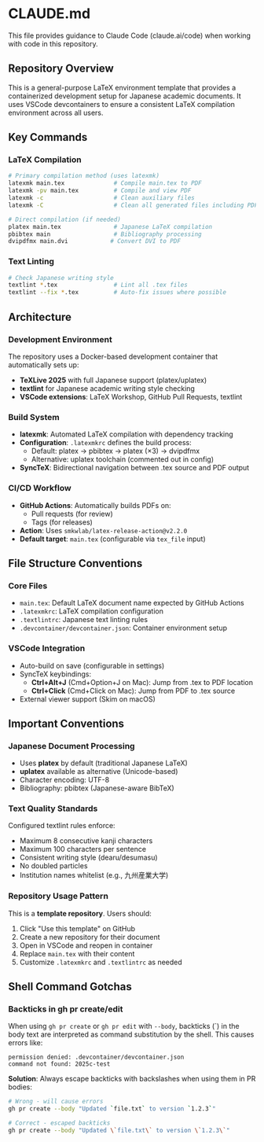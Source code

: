 # CLAUDE.md

This file provides guidance to Claude Code (claude.ai/code) when working with code in this repository.

## Repository Overview

This is a general-purpose LaTeX environment template that provides a containerized development setup for Japanese academic documents. It uses VSCode devcontainers to ensure a consistent LaTeX compilation environment across all users.

## Key Commands

### LaTeX Compilation
```bash
# Primary compilation method (uses latexmk)
latexmk main.tex              # Compile main.tex to PDF
latexmk -pv main.tex          # Compile and view PDF
latexmk -c                    # Clean auxiliary files
latexmk -C                    # Clean all generated files including PDF

# Direct compilation (if needed)
platex main.tex               # Japanese LaTeX compilation
pbibtex main                  # Bibliography processing
dvipdfmx main.dvi            # Convert DVI to PDF
```

### Text Linting
```bash
# Check Japanese writing style
textlint *.tex                # Lint all .tex files
textlint --fix *.tex          # Auto-fix issues where possible
```

## Architecture

### Development Environment
The repository uses a Docker-based development container that automatically sets up:
- **TeXLive 2025** with full Japanese support (platex/uplatex)
- **textlint** for Japanese academic writing style checking
- **VSCode extensions**: LaTeX Workshop, GitHub Pull Requests, textlint

### Build System
- **latexmk**: Automated LaTeX compilation with dependency tracking
- **Configuration**: `.latexmkrc` defines the build process:
  - Default: platex → pbibtex → platex (×3) → dvipdfmx
  - Alternative: uplatex toolchain (commented out in config)
- **SyncTeX**: Bidirectional navigation between .tex source and PDF output

### CI/CD Workflow
- **GitHub Actions**: Automatically builds PDFs on:
  - Pull requests (for review)
  - Tags (for releases)
- **Action**: Uses `smkwlab/latex-release-action@v2.2.0`
- **Default target**: `main.tex` (configurable via `tex_file` input)

## File Structure Conventions

### Core Files
- `main.tex`: Default LaTeX document name expected by GitHub Actions
- `.latexmkrc`: LaTeX compilation configuration
- `.textlintrc`: Japanese text linting rules
- `.devcontainer/devcontainer.json`: Container environment setup

### VSCode Integration
- Auto-build on save (configurable in settings)
- SyncTeX keybindings:
  - **Ctrl+Alt+J** (Cmd+Option+J on Mac): Jump from .tex to PDF location
  - **Ctrl+Click** (Cmd+Click on Mac): Jump from PDF to .tex source
- External viewer support (Skim on macOS)

## Important Conventions

### Japanese Document Processing
- Uses **platex** by default (traditional Japanese LaTeX)
- **uplatex** available as alternative (Unicode-based)
- Character encoding: UTF-8
- Bibliography: pbibtex (Japanese-aware BibTeX)

### Text Quality Standards
Configured textlint rules enforce:
- Maximum 8 consecutive kanji characters
- Maximum 100 characters per sentence
- Consistent writing style (dearu/desumasu)
- No doubled particles
- Institution names whitelist (e.g., 九州産業大学)

### Repository Usage Pattern
This is a **template repository**. Users should:
1. Click "Use this template" on GitHub
2. Create a new repository for their document
3. Open in VSCode and reopen in container
4. Replace `main.tex` with their content
5. Customize `.latexmkrc` and `.textlintrc` as needed

## Shell Command Gotchas

### Backticks in gh pr create/edit
When using `gh pr create` or `gh pr edit` with `--body`, backticks (`) in the body text are interpreted as command substitution by the shell. This causes errors like:
```
permission denied: .devcontainer/devcontainer.json
command not found: 2025c-test
```

**Solution**: Always escape backticks with backslashes when using them in PR bodies:
```bash
# Wrong - will cause errors
gh pr create --body "Updated `file.txt` to version `1.2.3`"

# Correct - escaped backticks
gh pr create --body "Updated \`file.txt\` to version \`1.2.3\`"
```